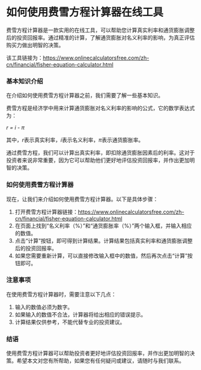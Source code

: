如何使用费雪方程计算器在线工具
===============

费雪方程计算器是一款实用的在线工具，可以帮助您计算真实利率和通货膨胀调整后的投资回报率。通过精准的计算，了解通货膨胀对名义利率的影响，为真正评估购买力做出明智的决策。

该工具链接为：<https://www.onlinecalculatorsfree.com/zh-cn/financial/fisher-equation-calculator.html>

### 基本知识介绍

在介绍如何使用费雪方程计算器之前，我们需要了解一些基本知识。

费雪方程是经济学中用来计算通货膨胀对名义利率的影响的公式，它的数学表达式为：

*r = i - π*

其中，*r*表示真实利率，*i*表示名义利率，*π*表示通货膨胀率。

通过费雪方程，我们可以计算出真实利率，即扣除通货膨胀因素后的利率。这对于投资者来说非常重要，因为它可以帮助他们更好地评估投资回报率，并作出更加明智的决策。

### 如何使用费雪方程计算器

现在，让我们来介绍如何使用费雪方程计算器。以下是具体步骤：

1. 打开费雪方程计算器链接：<https://www.onlinecalculatorsfree.com/zh-cn/financial/fisher-equation-calculator.html>
2. 在页面上找到“名义利率（%）”和“通货膨胀率（%）”两个输入框，并输入相应的数值。
3. 点击“计算”按钮，即可得到计算结果。计算结果包括真实利率和通货膨胀调整后的投资回报率。
4. 如果您需要重新计算，可以直接修改输入框中的数值，然后再次点击“计算”按钮即可。

### 注意事项

在使用费雪方程计算器时，需要注意以下几点：

1. 输入的数值必须为数字。
2. 如果输入的数值不合法，计算器将给出相应的错误提示。
3. 计算结果仅供参考，不能代替专业的投资建议。

### 结语

使用费雪方程计算器可以帮助投资者更好地评估投资回报率，并作出更加明智的决策。希望本文对您有所帮助，如果您有任何疑问或建议，请随时与我们联系。